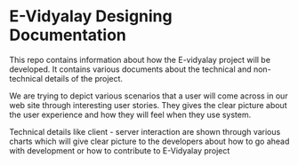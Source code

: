 # E-Vidyalay Designing Documentation
This repo contains information about how the E-vidyalay project will be developed. It contains various documents about the technical and non-technical details of the project.

We are trying to depict various scenarios that a user will come across in our web site through interesting user stories. They gives the clear picture about the user experience and how they will feel when they use system.

Technical details like client - server interaction are shown through various charts which will give clear picture to the developers about how to go ahead with development or how to contribute to E-Vidyalay project
